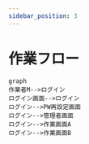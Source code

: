 ```yaml
---
sidebar_position: 3
---
```

# 作業フロー
```mermaid
graph
作業者M-->ログイン
ログイン画面-->ログイン
ログイン-->PW再設定画面
ログイン-->管理者画面
ログイン-->作業画面A
ログイン-->作業画面B

```